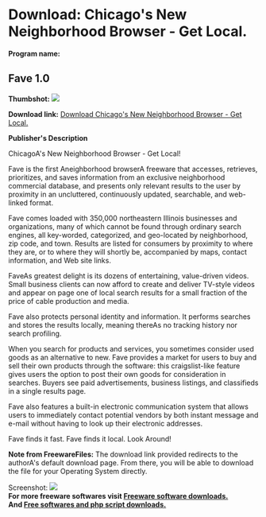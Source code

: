 # Download: Chicago's New Neighborhood Browser - Get Local.

**Program name:**

## Fave 1.0

  
**Thumbshot:** ![](http://www.freewarefiles.com/screenshot/favebrowser_md.jpg)   
  
**Download link:** [Download Chicago's New Neighborhood Browser - Get Local.](http://freesoftwares.boysofts.com/Fave_program_34286.html)  
  


**Publisher's Description**  
  


ChicagoA's New Neighborhood Browser - Get Local! 

Fave is the first Aneighborhood browserA freeware that accesses, retrieves, prioritizes, and saves information from an exclusive neighborhood commercial database, and presents only relevant results to the user by proximity in an uncluttered, continuously updated, searchable, and web-linked format. 

Fave comes loaded with 350,000 northeastern Illinois businesses and organizations, many of which cannot be found through ordinary search engines, all key-worded, categorized, and geo-located by neighborhood, zip code, and town. Results are listed for consumers by proximity to where they are, or to where they will shortly be, accompanied by maps, contact information, and Web site links. 

FaveAs greatest delight is its dozens of entertaining, value-driven videos. Small business clients can now afford to create and deliver TV-style videos and appear on page one of local search results for a small fraction of the price of cable production and media.

Fave also protects personal identity and information. It performs searches and stores the results locally, meaning thereAs no tracking history nor search profiling.

When you search for products and services, you sometimes consider used goods as an alternative to new. Fave provides a market for users to buy and sell their own products through the software: this craigslist-like feature gives users the option to post their own goods for consideration in searches. Buyers see paid advertisements, business listings, and classifieds in a single results page.

Fave also features a built-in electronic communication system that allows users to immediately contact potential vendors by both instant message and e-mail without having to look up their electronic addresses.

Fave finds it fast. Fave finds it local. Look Around! 

**Note from FreewareFiles:** The download link provided redirects to the authorA's default download page. From there, you will be able to download the file for your Operating System directly.

  
  
Screenshot: ![](http://www.freewarefiles.com/screenshot/favebrowser.jpg)   
**For more freeware softwares visit [Freeware software downloads.](http://freesoftwares.boysofts.com/)**   
**And [Free softwares and php script downloads.](http://www.boysofts.com/)**
